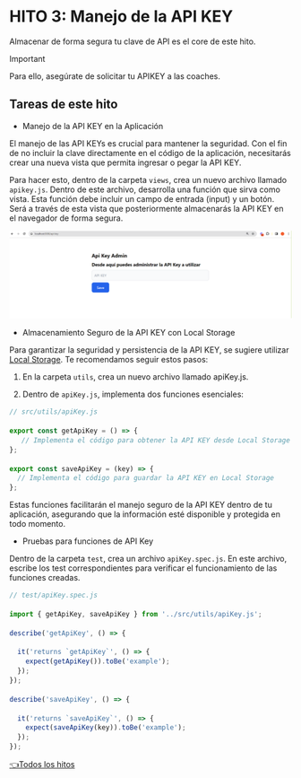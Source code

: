 # **HITO 3:** Manejo de la API KEY

Almacenar de forma segura tu clave de API es el core de este hito.
<!-- Este es un tip de Github Pages, https://github.com/orgs/community/discussions/16925 -->
> [!IMPORTANT]
> Para ello, asegúrate de solicitar tu APIKEY a las coaches.

## Tareas de este hito

* Manejo de la API KEY en la Aplicación

El manejo de las API KEYs es crucial para mantener la seguridad.
Con el fin de no incluir la clave directamente en el código de la aplicación,
necesitarás crear una nueva vista que permita ingresar o pegar la API KEY.

Para hacer esto, dentro de la carpeta ```views```,
crea un nuevo archivo llamado ```apikey.js```.
Dentro de este archivo, desarrolla una función que
sirva como vista. Esta función debe incluir un
campo de entrada (input) y un botón. Será a través
de esta vista que posteriormente almacenarás la
API KEY en el navegador de forma segura.

![Preview API KEY view](./assets/previewAPIKEYview.png)

* Almacenamiento Seguro de la API KEY con Local Storage

Para garantizar la seguridad y persistencia de la
API KEY, se sugiere utilizar [Local Storage](https://developer.mozilla.org/es/docs/Web/API/Window/localStorage).
Te recomendamos seguir estos pasos:

1. En la carpeta ```utils```, crea un nuevo archivo llamado apiKey.js.

2. Dentro de ```apiKey.js```, implementa dos funciones esenciales:

```js
// src/utils/apiKey.js

export const getApiKey = () => {
   // Implementa el código para obtener la API KEY desde Local Storage
};

export const saveApiKey = (key) => {
  // Implementa el código para guardar la API KEY en Local Storage
};
```

Estas funciones facilitarán el manejo seguro de la API KEY dentro de tu aplicación, asegurando que la información esté disponible y protegida en todo momento.

* Pruebas para funciones de API Key

Dentro de la carpeta ```test```, crea un archivo ```apiKey.spec.js```. En este archivo, escribe los test correspondientes para verificar el funcionamiento de las funciones creadas.

``` js
// test/apiKey.spec.js

import { getApiKey, saveApiKey } from '../src/utils/apiKey.js';

describe('getApiKey', () => {

  it('returns `getApiKey`', () => {
    expect(getApiKey()).toBe('example');
  });
});

describe('saveApiKey', () => {

  it('returns `saveApiKey`', () => {
    expect(saveApiKey(key)).toBe('example');
  });
});

```

[👈Todos los hitos](../README.md#6-hitos)
